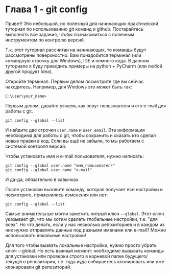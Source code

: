 # Глава 1 - git config
Привет! 
Это небольшой, но полезный для начинающих практический туториал по использованию git команд и github. 
Постарайтесь выполнять все задания, чтобы познакомиться с полезным инструментом по контролю версий. 
    
Т.к. этот туториал рассчитан на начинающих, то команды будут рассмотрены поверхностно. Вам понадобится 
терминал (или командную строчку для Windows), IDE и немного кода. В данном туториале я буду приводить примеры на python + PyCharm 
(или любой другой продукт Idea). 

Откройте терминал. Первым делом посмотрите где вы сейчас находитесь. Например, для Windows это может быть так:

```C:\user\your_name> ```

Первым делом, давайте узнаем, как зовут пользователя и его e-mail для работы с git. 
```
git config --global --list
```
И найдите две строчки `user.name` и `user.email`. Эта информация необходима для работы с git, чтобы сохранить 
и сказать кто сделал новые правки в код. Если вы ещё не забыли, то мы работаем с системой контроля версий.

Чтобы установить имя и e-mail пользователя, нужно написать:
```
git config --global user.name "имя_пользователя"
git config --global user.name "e-mail"
```
И да-да, обязательно в кавычках. 

После установки вызовите команду, которая получает все настройки и посмотрите, применились изменения или нет:
```
git config --global --list
```

Самые внимательные могли заметить хитрый ключ `--global`. Этот ключ указывает git, что мы хотим сделать глобальные 
настройки, т.е. "для всех". Но что делать, если у нас несколько репозиториев и в каждом из них нужно отправлять 
данные под разными именами или e-mail? Можно использовать локальные настройки! 

Для того чтобы вызвать локальные настройки, нужно просто убрать ключ --global. Но есть важный момент: необходимо
вызывать команды для установки или проверки строго в корневой папке будущего/текущего репозитория, т.е. 
туда куда собираетесь клонировать или уже клонировали git репозиторий. 
